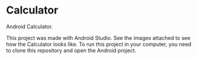 # Calculator
Android Calculator.

This project was made with Android Studio.
See the images attached to see how the Calculator looks like.
To run this project in your computer, you need to clone this repository and open the Android project. 
